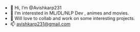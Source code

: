 - 👋 Hi, I’m @Avishkarp231
- 👀 I’m interested in ML/DL/NLP Dev , animes and movies.
- 💞️ Will love to collab and work on some interesting projects.
- 📫 avishkarp231@gmail.com

<!---
Avishkarp231/Avishkarp231 is a ✨ special ✨ repository because its `README.md` (this file) appears on your GitHub profile.
You can click the Preview link to take a look at your changes.
--->
